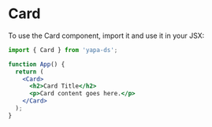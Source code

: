 # Card

To use the Card component, import it and use it in your JSX:

```jsx
import { Card } from 'yapa-ds';

function App() {
  return (
    <Card>
      <h2>Card Title</h2>
      <p>Card content goes here.</p>
    </Card>
  );
}
```
